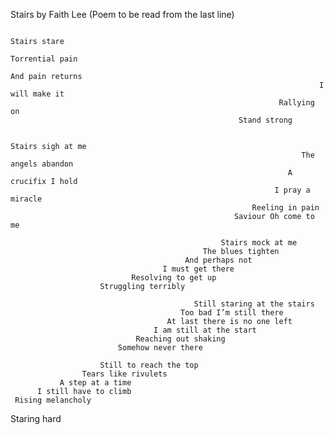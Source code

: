 Stairs
by Faith Lee
(Poem to be read from the last line)

                                                                                                 Stairs stare
                                                                                          Torrential pain
                                                                                And pain returns
                                                                         I will make it
                                                                Rallying on
                                                       Stand strong

                                                                         Stairs sigh at me
                                                                     The angels abandon
                                                                  A crucifix I hold
                                                               I pray a miracle
                                                          Reeling in pain
                                                      Saviour Oh come to me
                                                                                               
                                                   Stairs mock at me
                                               The blues tighten
                                           And perhaps not
                                      I must get there
                               Resolving to get up
                        Struggling terribly

                                             Still staring at the stairs
                                          Too bad I’m still there
                                       At last there is no one left
                                    I am still at the start
                                Reaching out shaking             
                            Somehow never there

                        Still to reach the top
                    Tears like rivulets  
               A step at a time
          I still have to climb
     Rising melancholy
Staring hard


